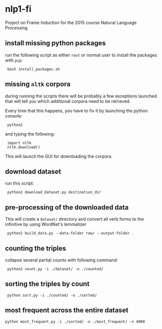 # nlp1-fi
Project on Frame Induction for the 2015 course Natural Language Processing

## install missing python packages

run the following script as either `root` or normal user to install the packages with `pip`:
  ```
   bash install_packages.sh
```

## missing `nltk` corpora

during running the scripts there will be probably a few exceptions launched that will tell 
you which additional corpora need to be retrieved.

Every time that this happens, you have to fix it by launching the python console:

  ```
   python2
  ```

and typing the following:

  ```
   import nltk
   nltk.download()
  ```

This will launch the GUI for downloading the corpora.

## download dataset

run this script:
  ```
   python2 download_dataset.py destination_dir
  ```
  
## pre-processing of the downloaded data 
  This will create a `dataset/` directory and convert all verb forms to the infinitive by using WordNet's lemmatizer
  ```
   python2 build_data.py --data-folder raw/ --output-folder .
  ```

## counting the triples
collapse several partial counts with following command:
  ```
   python2 count.py -i ./dataset/ -o ./counted/
  ```
  
## sorting the triples by count
  ```
   python sort.py -i ./counted/ -o ./sorted/
  ```

## most frequent across the entire dataset
  ```
  python most_frequent.py -i ./sorted/ -o ./most_frequent/ -n 4000
  ```
